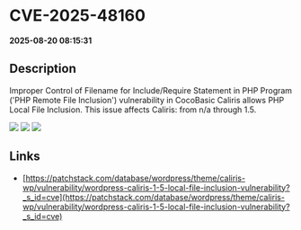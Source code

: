 # CVE-2025-48160

**2025-08-20 08:15:31**

## Description
Improper Control of Filename for Include/Require Statement in PHP Program ('PHP Remote File Inclusion') vulnerability in CocoBasic Caliris allows PHP Local File Inclusion. This issue affects Caliris: from n/a through 1.5.

![](https://img.shields.io/static/v1?label=Score&message=8.1&color=red)
![](https://img.shields.io/static/v1?label=Severity&message=HIGH&color=red)
![](https://img.shields.io/static/v1?label=CWE&message=RFI&color=green)

## Links
- [https://patchstack.com/database/wordpress/theme/caliris-wp/vulnerability/wordpress-caliris-1-5-local-file-inclusion-vulnerability?_s_id=cve](https://patchstack.com/database/wordpress/theme/caliris-wp/vulnerability/wordpress-caliris-1-5-local-file-inclusion-vulnerability?_s_id=cve)

